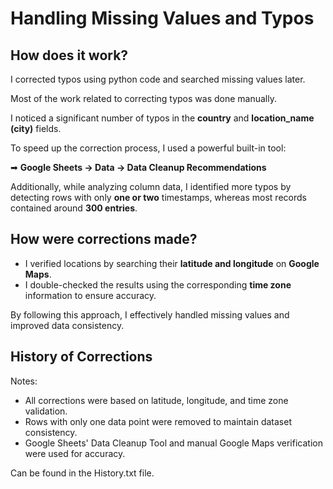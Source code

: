 # Handling Missing Values and Typos
## How does it work?

I corrected typos using python code and searched missing values later. 

Most of the work related to correcting typos was done manually.

I noticed a significant number of typos in the **country** and **location_name (city)** fields. 

To speed up the correction process, I used a powerful built-in tool:


➡ **Google Sheets → Data → Data Cleanup Recommendations**

Additionally, while analyzing column data, I identified more typos by detecting rows with only **one or two** timestamps, whereas most records contained around **300 entries**.

## How were corrections made?
* I verified locations by searching their **latitude and longitude** on **Google Maps**.
* I double-checked the results using the corresponding **time zone** information to ensure accuracy.
  
By following this approach, I effectively handled missing values and improved data consistency.

## History of Corrections
Notes:

* All corrections were based on latitude, longitude, and time zone validation.
* Rows with only one data point were removed to maintain dataset consistency.
* Google Sheets' Data Cleanup Tool and manual Google Maps verification were used for accuracy.

Can be found in the History.txt file.
